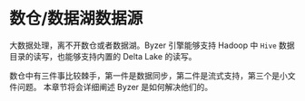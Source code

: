 # 数仓/数据湖数据源

大数据处理，离不开数仓或者数据湖。Byzer 引擎能够支持 Hadoop 中 `Hive` 数据目录的读写，也能够支持内置的 Delta Lake 的读写。

数仓中有三件事比较棘手，第一件是数据同步，第二件是流式支持，第三个是小文件问题。
本章节将会详细阐述 Byzer 是如何解决他们的。




